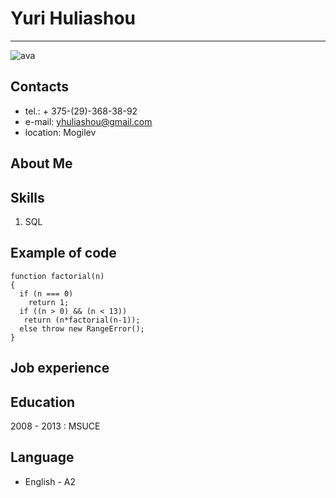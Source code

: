 # Yuri Huliashou
  ---
  ![ava](~/ava.jpg)
 
## Contacts
  * tel.: + 375-(29)-368-38-92
  * e-mail: yhuliashou@gmail.com
  * location: Mogilev

## About Me


## Skills
1. SQL

## Example of code
```
function factorial(n)
{
  if (n === 0)
    return 1;
  if ((n > 0) && (n < 13))
   return (n*factorial(n-1));
  else throw new RangeError();
}
```

## Job experience


## Education
2008 - 2013 : MSUCE

## Language
* English - A2
